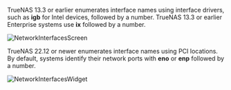 &NewLine;

TrueNAS 13.3 or earlier enumerates interface names using interface drivers, such as **igb** for Intel devices, followed by a number.
TrueNAS 13.3 or earlier Enterprise systems use **ix** followed by a number.

![NetworkInterfacesScreen](/images/CORE/Network/NetworkInterfacesScreen.png "Network Interfaces Screen")

TrueNAS 22.12 or newer enumerates interface names using PCI locations. By default, systems identify their network ports with **eno** or **enp** followed by a number.

![NetworkInterfacesWidget](/images/SCALE/Network/NetworkInterfacesWidget.png "TrueNAS 24.10 Interface Listing")